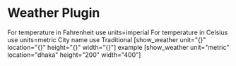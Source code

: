 # Weather Plugin
For temperature in Fahrenheit use units=imperial
For temperature in Celsius use units=metric
City name use Traditional
[show_weather unit="{}" location="{}" height="{}" width="{}"]
example [show_weather unit="metric" location="dhaka" height="200" width="400"]
